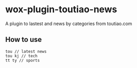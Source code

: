 # wox-plugin-toutiao-news
A plugin to lastest and news by categories from toutiao.com

## How to use

```
tou // latest news
tou kj // tech
tt ty // sports
```